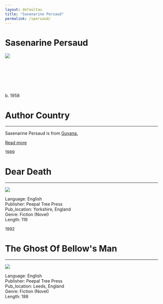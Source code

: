 ```yaml
---
layout: defaultau
title: "Sasenarine Persaud"
permalink: /spersaud/
---
```

<!-- partial:index.partial.html -->
<div class="content">
     <h1>Sasenarine Persaud</h1>
    <div class="quote">
        <div><img src="https://static.wixstatic.com/media/e95725_240642b370fa45c1a5ca13a024665414.jpg/v1/fill/w_336,h_445,al_c,q_80,usm_0.66_1.00_0.01,enc_auto/e95725_240642b370fa45c1a5ca13a024665414.jpg" class="logo"></div>
    </div>
    <div class="timeline">
        <div style="padding-bottom:100px;"></div>
        <div class="block">
             <div class="date right"><p class="right">b. 1958</p></div>
            <div class="dot"></div>
            <div class="left first">
            <div class="author_country">
                <h1>Author Country</h1><hr>
          <div class="aclocation">  <p>Sasenarine Persaud is from <a href="{{ site.baseurl }}/62">Guyana.</a></p></div>
              <div class="acreadmore">  <a href="NA" target="_blank">Read more</a></div>
            </div>
            </div>
        <div class="block">
            <div class="date left"><p class="left">1989</p></div>
            <div class="dot"></div>
            <div class="right hide">
                <h1>Dear Death</h1><hr>
                <p><img src="https://m.media-amazon.com/images/I/71JGBW8A41L._SY291_BO1,204,203,200_QL40_FMwebp_.gif"></p>
                <p>
                Language: English<br/>
                Publisher: Peepal Tree Press<br/>
                Pub_location: Yorkshire, England<br/>
                Genre: Fiction (Novel)<br/>
                Length: 119<br/>                   </p>
            </div>
        </div>
       <div class="block">
            <div class="date right"><p class="right">1992</p></div>
            <div class="dot"></div>
            <div class="left hide">
                <h1>The Ghost Of Bellow's Man</h1><hr>
                <p><img src="https://m.media-amazon.com/images/I/416X5ZBBTVL._SY291_BO1,204,203,200_QL40_FMwebp_.jpg"></p>
                <p>
                Language: English<br/>
                Publisher: Peepal Tree Press<br/>
                Pub_location: Leeds, England<br/>
                Genre: Fiction (Novel)<br/>
                Length: 188 <br/>                   </p>
            </div>
        </div>
  <!-- partial -->
<script src='https://cdnjs.cloudflare.com/ajax/libs/jquery/3.1.1/jquery.min.js'></script><script  src="{{ site.baseurl }}/assets/js/authorscript.js"></script>